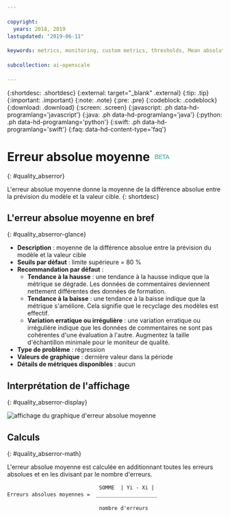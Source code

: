 ```yaml
---

copyright:
  years: 2018, 2019
lastupdated: "2019-06-11"

keywords: metrics, monitoring, custom metrics, thresholds, Mean absolute error

subcollection: ai-openscale

---
```


{:shortdesc: .shortdesc}
{:external: target="_blank" .external}
{:tip: .tip}
{:important: .important}
{:note: .note}
{:pre: .pre}
{:codeblock: .codeblock}
{:download: .download}
{:screen: .screen}
{:javascript: .ph data-hd-programlang='javascript'}
{:java: .ph data-hd-programlang='java'}
{:python: .ph data-hd-programlang='python'}
{:swift: .ph data-hd-programlang='swift'}
{:faq: data-hd-content-type='faq'}

# Erreur absolue moyenne ![étiquette bêta](images/beta.png)
{: #quality_abserror}

L'erreur absolue moyenne donne la moyenne de la différence absolue entre la prévision du modèle et la valeur cible.
{: shortdesc}

## L'erreur absolue moyenne en bref
{: #quality_abserror-glance}

- **Description** : moyenne de la différence absolue entre la prévision du modèle et la valeur cible
- **Seuils par défaut** : limite supérieure = 80 %
- **Recommandation par défaut** :
   - **Tendance à la hausse** : une tendance à la hausse indique que la métrique se dégrade. Les données de commentaires deviennent nettement différentes des données de formation.
   - **Tendance à la baisse** : une tendance à la baisse indique que la métrique s'améliore. Cela signifie que le recyclage des modèles est effectif.
   - **Variation erratique ou irrégulière** : une variation erratique ou irrégulière indique que les données de commentaires ne sont pas cohérentes d'une évaluation à l'autre. Augmentez la taille d'échantillon minimale pour le moniteur de qualité.
- **Type de problème** : régression
- **Valeurs de graphique** : dernière valeur dans la période
- **Détails de métriques disponibles** : aucun

## Interprétation de l'affichage
{: #quality_abserror-display}

![affichage du graphique d'erreur absolue moyenne](images/xxxx.png)

## Calculs
{: #quality_abserror-math}

L'erreur absolue moyenne est calculée en additionnant toutes les erreurs absolues et en les divisant par le nombre d'erreurs.

```
                              SOMME  | Yi - Xi |
Erreurs absolues moyennes =  ____________________

                              nombre d'erreurs
```
